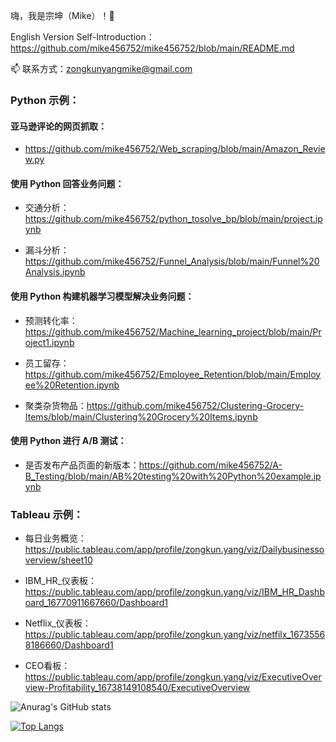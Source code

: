 嗨，我是宗坤（Mike）！👋

English Version Self-Introduction：https://github.com/mike456752/mike456752/blob/main/README.md

📫 联系方式：zongkunyangmike@gmail.com

### Python 示例：

#### 亚马逊评论的网页抓取：
- https://github.com/mike456752/Web_scraping/blob/main/Amazon_Review.py

#### 使用 Python 回答业务问题：
- 交通分析：https://github.com/mike456752/python_tosolve_bp/blob/main/project.ipynb

- 漏斗分析：https://github.com/mike456752/Funnel_Analysis/blob/main/Funnel%20Analysis.ipynb

#### 使用 Python 构建机器学习模型解决业务问题：
- 预测转化率：https://github.com/mike456752/Machine_learning_project/blob/main/Project1.ipynb

- 员工留存：https://github.com/mike456752/Employee_Retention/blob/main/Employee%20Retention.ipynb

- 聚类杂货物品：https://github.com/mike456752/Clustering-Grocery-Items/blob/main/Clustering%20Grocery%20Items.ipynb

#### 使用 Python 进行 A/B 测试：
- 是否发布产品页面的新版本：https://github.com/mike456752/A-B_Testing/blob/main/AB%20testing%20with%20Python%20example.ipynb

### Tableau 示例：
- 每日业务概览：https://public.tableau.com/app/profile/zongkun.yang/viz/Dailybusinessoverview/sheet10

- IBM_HR_仪表板：https://public.tableau.com/app/profile/zongkun.yang/viz/IBM_HR_Dashboard_16770911667660/Dashboard1

- Netflix_仪表板：https://public.tableau.com/app/profile/zongkun.yang/viz/netfilx_16735568186660/Dashboard1

- CEO看板：https://public.tableau.com/app/profile/zongkun.yang/viz/ExecutiveOverview-Profitability_16738149108540/ExecutiveOverview

![Anurag's GitHub stats](https://github-readme-stats.vercel.app/api?username=mike456752&show_icons=true&theme=radical)

[![Top Langs](https://github-readme-stats.vercel.app/api/top-langs/?username=mike456752&layout=compact)](https://github.com/anuraghazra/github-readme-stats)
